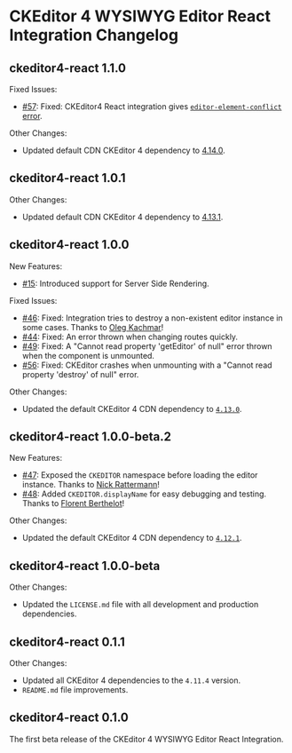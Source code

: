 # CKEditor 4 WYSIWYG Editor React Integration Changelog

## ckeditor4-react 1.1.0

Fixed Issues:

* [#57](https://github.com/ckeditor/ckeditor4-react/issues/57): Fixed: CKEditor4 React integration gives [`editor-element-conflict` error](https://ckeditor.com/docs/ckeditor4/latest/guide/dev_errors.html#editor-element-conflict).

Other Changes:

* Updated default CDN CKEditor 4 dependency to [4.14.0](https://github.com/ckeditor/ckeditor4/blob/master/CHANGES.md#ckeditor-414).

## ckeditor4-react 1.0.1

Other Changes:

* Updated default CDN CKEditor 4 dependency to [4.13.1](https://github.com/ckeditor/ckeditor4/blob/master/CHANGES.md#ckeditor-4131).

## ckeditor4-react 1.0.0

New Features:

* [#15](https://github.com/ckeditor/ckeditor4-react/issues/15): Introduced support for Server Side Rendering.

Fixed Issues:

* [#46](https://github.com/ckeditor/ckeditor4-react/issues/46): Fixed: Integration tries to destroy a non-existent editor instance in some cases. Thanks to [Oleg Kachmar](https://github.com/prokach)!
* [#44](https://github.com/ckeditor/ckeditor4-react/issues/44): Fixed: An error thrown when changing routes quickly.
* [#49](https://github.com/ckeditor/ckeditor4-react/issues/49): Fixed: A "Cannot read property 'getEditor' of null" error thrown when the component is unmounted.
* [#56](https://github.com/ckeditor/ckeditor4-react/issues/56): Fixed: CKEditor crashes when unmounting with a "Cannot read property 'destroy' of null" error.

Other Changes:

* Updated the default CKEditor 4 CDN dependency to [`4.13.0`](https://github.com/ckeditor/ckeditor4-react/commit/7b34d2c4f896ced08e66359faca28194ed7e8ef4).

## ckeditor4-react 1.0.0-beta.2

New Features:

* [#47](https://github.com/ckeditor/ckeditor4-react/issues/47): Exposed the `CKEDITOR` namespace before loading the editor instance. Thanks to [Nick Rattermann](https://github.com/nratter)!
* [#48](https://github.com/ckeditor/ckeditor4-react/pull/48): Added `CKEDITOR.displayName` for easy debugging and testing. Thanks to [Florent Berthelot](https://github.com/FBerthelot)!

Other Changes:

* Updated the default CKEditor 4 CDN dependency to [`4.12.1`](https://github.com/ckeditor/ckeditor4-react/commit/e72c2fb2d8e107419fe209c436c909915237a109).

## ckeditor4-react 1.0.0-beta

Other Changes:

* Updated the `LICENSE.md` file with all development and production dependencies.

## ckeditor4-react 0.1.1

Other Changes:

* Updated all CKEditor 4 dependencies to the `4.11.4` version.
* `README.md` file improvements.

## ckeditor4-react 0.1.0

The first beta release of the CKEditor 4 WYSIWYG Editor React Integration.
